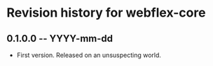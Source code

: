 # Revision history for webflex-core

## 0.1.0.0 -- YYYY-mm-dd

* First version. Released on an unsuspecting world.

